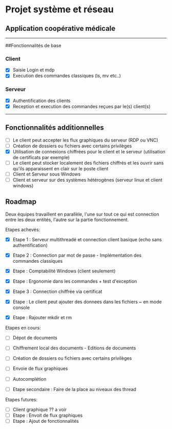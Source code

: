 # Projet système et réseau
## Application coopérative médicale

***

##Fonctionnalités de base

### Client
- [X] Saisie Login et mdp
- [X] Execution des commandes classiques (ls, mv etc..)

### Serveur
- [X] Authentification des clients
- [X] Reception et execution des commandes reçues par le(s) client(s)

***

## Fonctionnalités additionnelles
- [ ] Le client peut accepter les flux graphiques du serveur (RDP ou VNC)
- [ ] Création de dossiers ou fichiers avec certains privilèges
- [X] Utilisation de connexions chiffrées pour le client et le serveur (utilisation de certificats par exemple)
- [ ] Le client peut stocker localement des fichiers chiffrés et les ouvrir sans qu'ils apparaissent en clair sur le poste client
- [ ] Client et Serveur sous Windows
- [ ] Client et serveur sur des systèmes hétérogènes (serveur linux et client windows)

## Roadmap

Deux équipes travaillent en parallèle, l'une sur tout ce qui est connection entre les deux entités, l'autre sur la partie fonctionnement.

Etapes achevés:

- [X] Etape 1 : Serveur multithreadé et connection client basique (echo sans authentification)   
- [X] Etape 2 : Connection par mot de passe - Implémentation des commandes classiques            
- [X] Etape : Comptabilité Windows (client seulement)
- [X] Etape : Ergonomie dans les commandes + test d'exception
- [X] Etape 3 : Connection chiffrée via certificat   
- [X] Etape : Le client peut ajouter des donnees dans les fichiers ~ en mode console
- [X] Etape : Rajouter mkdir et rm


Etapes en cours:

- [ ]  Dépot de documents
- [ ] Chiffrement local des documents - Editions de documents   
- [ ] Création de dossiers ou fichiers avec certains privilèges
- [ ] Envoie de flux graphiques   
- [ ] Autocomplétion


- [ ] Etape secondaire : Faire de la place au niveaux des thread

Etapes futures:

- [ ] Client graphique ?? a voir                  
- [ ] Etape : Envoit de flux graphiques             
- [ ] Etape : Ajout de fonctionnalités
